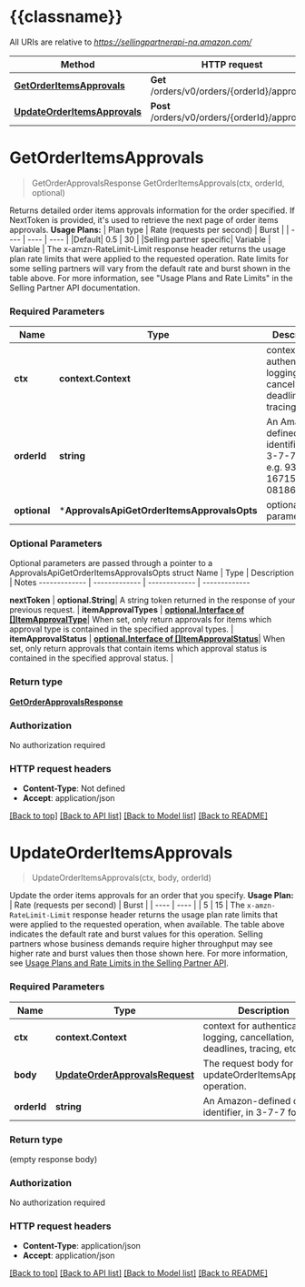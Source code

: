 # {{classname}}

All URIs are relative to *https://sellingpartnerapi-na.amazon.com/*

Method | HTTP request | Description
------------- | ------------- | -------------
[**GetOrderItemsApprovals**](ApprovalsApi.md#GetOrderItemsApprovals) | **Get** /orders/v0/orders/{orderId}/approvals | 
[**UpdateOrderItemsApprovals**](ApprovalsApi.md#UpdateOrderItemsApprovals) | **Post** /orders/v0/orders/{orderId}/approvals | 

# **GetOrderItemsApprovals**
> GetOrderApprovalsResponse GetOrderItemsApprovals(ctx, orderId, optional)


Returns detailed order items approvals information for the order specified. If NextToken is provided, it's used to retrieve the next page of order items approvals.  **Usage Plans:**  | Plan type | Rate (requests per second) | Burst | | ---- | ---- | ---- | |Default| 0.5 | 30 | |Selling partner specific| Variable | Variable |  The x-amzn-RateLimit-Limit response header returns the usage plan rate limits that were applied to the requested operation. Rate limits for some selling partners will vary from the default rate and burst shown in the table above. For more information, see \"Usage Plans and Rate Limits\" in the Selling Partner API documentation.

### Required Parameters

Name | Type | Description  | Notes
------------- | ------------- | ------------- | -------------
 **ctx** | **context.Context** | context for authentication, logging, cancellation, deadlines, tracing, etc.
  **orderId** | **string**| An Amazon-defined order identifier, in 3-7-7 format, e.g. 933-1671587-0818628. | 
 **optional** | ***ApprovalsApiGetOrderItemsApprovalsOpts** | optional parameters | nil if no parameters

### Optional Parameters
Optional parameters are passed through a pointer to a ApprovalsApiGetOrderItemsApprovalsOpts struct
Name | Type | Description  | Notes
------------- | ------------- | ------------- | -------------

 **nextToken** | **optional.String**| A string token returned in the response of your previous request. | 
 **itemApprovalTypes** | [**optional.Interface of []ItemApprovalType**](ItemApprovalType.md)| When set, only return approvals for items which approval type is contained in the specified approval types. | 
 **itemApprovalStatus** | [**optional.Interface of []ItemApprovalStatus**](ItemApprovalStatus.md)| When set, only return approvals that contain items which approval status is contained in the specified approval status. | 

### Return type

[**GetOrderApprovalsResponse**](GetOrderApprovalsResponse.md)

### Authorization

No authorization required

### HTTP request headers

 - **Content-Type**: Not defined
 - **Accept**: application/json

[[Back to top]](#) [[Back to API list]](../README.md#documentation-for-api-endpoints) [[Back to Model list]](../README.md#documentation-for-models) [[Back to README]](../README.md)

# **UpdateOrderItemsApprovals**
> UpdateOrderItemsApprovals(ctx, body, orderId)


Update the order items approvals for an order that you specify.  **Usage Plan:**  | Rate (requests per second) | Burst | | ---- | ---- | | 5 | 15 |  The `x-amzn-RateLimit-Limit` response header returns the usage plan rate limits that were applied to the requested operation, when available. The table above indicates the default rate and burst values for this operation. Selling partners whose business demands require higher throughput may see higher rate and burst values then those shown here. For more information, see [Usage Plans and Rate Limits in the Selling Partner API](doc:usage-plans-and-rate-limits-in-the-sp-api).

### Required Parameters

Name | Type | Description  | Notes
------------- | ------------- | ------------- | -------------
 **ctx** | **context.Context** | context for authentication, logging, cancellation, deadlines, tracing, etc.
  **body** | [**UpdateOrderApprovalsRequest**](UpdateOrderApprovalsRequest.md)| The request body for the updateOrderItemsApprovals operation. | 
  **orderId** | **string**| An Amazon-defined order identifier, in 3-7-7 format. | 

### Return type

 (empty response body)

### Authorization

No authorization required

### HTTP request headers

 - **Content-Type**: application/json
 - **Accept**: application/json

[[Back to top]](#) [[Back to API list]](../README.md#documentation-for-api-endpoints) [[Back to Model list]](../README.md#documentation-for-models) [[Back to README]](../README.md)

